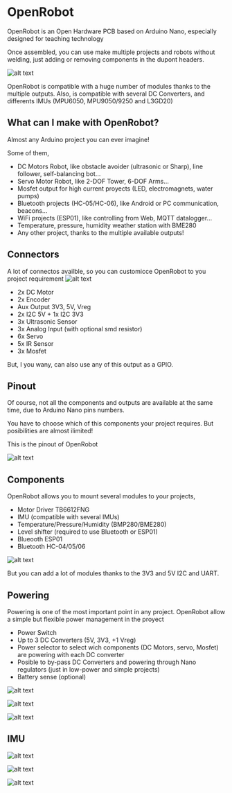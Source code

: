 # OpenRobot

OpenRobot is an Open Hardware PCB based on Arduino Nano, especially designed for teaching technology

Once assembled, you can use make multiple projects and robots without welding, just adding or removing components in the dupont headers.

![alt text](https://github.com/luisllamasbinaburo/OpenRobot/blob/master/OpenRobot/Images/OpenRobot-assembly.jpg "Assembly")

OpenRobot is compatible with a huge number of modules thanks to the multiple outputs. 
Also, is compatible with several DC Converters, and differents IMUs (MPU6050, MPU9050/9250 and L3GD20)

## What can I make with OpenRobot?

Almost any Arduino project you can ever imagine! 

Some of them,
- DC Motors Robot, like obstacle avoider (ultrasonic or Sharp), line follower, self-balancing bot...
- Servo Motor Robot, like 2-DOF Tower, 6-DOF Arms...
- Mosfet output for high current proyects (LED, electromagnets, water pumps)
- Bluetooth projects (HC-05/HC-06), like Android or PC communication, beacons...
- WiFi projects (ESP01), like controlling from Web, MQTT datalogger...
- Temperature, pressure, humidity weather station with BME280
- Any other project, thanks to the multiple available outputs!

## Connectors
A lot of connectos availble, so you can customicce OpenRobot to you project requirement
![alt text](https://github.com/luisllamasbinaburo/OpenRobot/blob/master/OpenRobot/Images/OpenRobot-connectors.png "OpenRobot Connectors")

- 2x DC Motor
- 2x Encoder
- Aux Output 3V3, 5V, Vreg
- 2x I2C 5V + 1x I2C 3V3
- 3x Ultrasonic Sensor
- 3x Analog Input (with optional smd resistor)
- 6x Servo
- 5x IR Sensor
- 3x Mosfet
 
 But, I you wany, can also use any of this output as a GPIO.

## Pinout
Of course, not all the components and outputs are available at the same time, due to Arduino Nano pins numbers.

You have to choose which of this components your project requires. But posibilities are almost ilimited!

This is the pinout of OpenRobot

![alt text](https://github.com/luisllamasbinaburo/OpenRobot/blob/master/OpenRobot/Images/OpenRobot-pinout.png "Pinout")

## Components
OpenRobot allows you to mount several modules to your projects,
- Motor Driver TB6612FNG
- IMU (compatible with several IMUs)
- Temperature/Pressure/Humidity (BMP280/BME280)
- Level shifter (required to use Bluetooth or ESP01)
- Blueooth ESP01
- Bluetooth HC-04/05/06

![alt text](https://github.com/luisllamasbinaburo/OpenRobot/blob/master/OpenRobot/Images/OpenRobot-components.png "Components")

But you can add a lot of modules thanks to the 3V3 and 5V I2C and UART.



## Powering
Powering is one of the most important point in any project. OpenRobot allow a simple but flexible power management in the proyect
- Power Switch 
- Up to 3 DC Converters (5V, 3V3, +1 Vreg)
- Power selector to select wich components (DC Motors, servo, Mosfet) are powering with each DC converter
- Posible to by-pass DC Converters and powering through Nano regulators (just in low-power and simple projects)
- Battery sense (optional)

![alt text](https://github.com/luisllamasbinaburo/OpenRobot/blob/master/OpenRobot/Images/OpenRobot-dc-converters.jpg "OpenRobot DC Converters")


![alt text](https://github.com/luisllamasbinaburo/OpenRobot/blob/master/OpenRobot/Images/OpenRobot-Power.png "OpenRobot Power")


![alt text](https://github.com/luisllamasbinaburo/OpenRobot/blob/master/OpenRobot/Images/OpenRobot-Power-selector.png "OpenRobot Powering")


## IMU
![alt text](https://github.com/luisllamasbinaburo/OpenRobot/blob/master/OpenRobot/Images/OpenRobot-IMUs.jpg "OpenRobot IMUs")

![alt text](https://github.com/luisllamasbinaburo/OpenRobot/blob/master/OpenRobot/Images/OpenRobot-IMU.jpg "OpenRobot IMU")



![alt text](https://github.com/luisllamasbinaburo/OpenRobot/blob/master/OpenRobot/Images/OpenRobot-schematic.jpg "Assembly")

